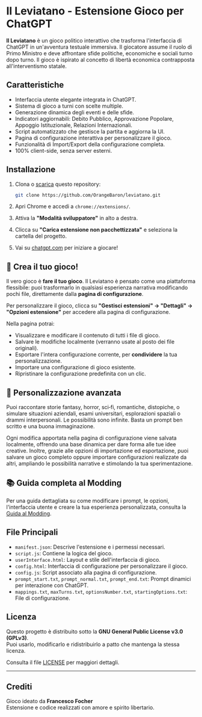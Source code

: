 # Il Leviatano - Estensione Gioco per ChatGPT

**Il Leviatano** è un gioco politico interattivo che trasforma l'interfaccia di ChatGPT in un'avventura testuale immersiva. Il giocatore assume il ruolo di Primo Ministro e deve affrontare sfide politiche, economiche e sociali turno dopo turno. Il gioco è ispirato al concetto di libertà economica contrapposta all'interventismo statale.

## Caratteristiche

- Interfaccia utente elegante integrata in ChatGPT.
- Sistema di gioco a turni con scelte multiple.
- Generazione dinamica degli eventi e delle sfide.
- Indicatori aggiornabili: Debito Pubblico, Approvazione Popolare, Appoggio Istituzionale, Relazioni Internazionali.
- Script automatizzato che gestisce la partita e aggiorna la UI.
- Pagina di configurazione interattiva per personalizzare il gioco.
- Funzionalità di Import/Export della configurazione completa.
- 100% client-side, senza server esterni.

## Installazione

1. Clona o [scarica](https://github.com/OrangeBaron/leviatano/archive/refs/heads/main.zip) questo repository:
   ```bash
   git clone https://github.com/OrangeBaron/leviatano.git
   ```

2. Apri Chrome e accedi a `chrome://extensions/`.

3. Attiva la **"Modalità sviluppatore"** in alto a destra.

4. Clicca su **"Carica estensione non pacchettizzata"** e seleziona la cartella del progetto.

5. Vai su [chatgpt.com](https://chatgpt.com) per iniziare a giocare!

## 🔧 Crea il tuo gioco!

Il vero gioco è **fare il tuo gioco**. Il Leviatano è pensato come una piattaforma flessibile: puoi trasformarlo in qualsiasi esperienza narrativa modificando pochi file, direttamente dalla **pagina di configurazione**.

Per personalizzare il gioco, clicca su **"Gestisci estensioni" → "Dettagli" → "Opzioni estensione"** per accedere alla pagina di configurazione.

Nella pagina potrai:
- Visualizzare e modificare il contenuto di tutti i file di gioco.
- Salvare le modifiche localmente (verranno usate al posto dei file originali).
- Esportare l'intera configurazione corrente, per **condividere** la tua personalizzazione.
- Importare una configurazione di gioco esistente.
- Ripristinare la configurazione predefinita con un clic.

## 🧪 Personalizzazione avanzata

Puoi raccontare storie fantasy, horror, sci‑fi, romantiche, distopiche, o simulare situazioni aziendali, esami universitari, esplorazioni spaziali o drammi interpersonali. Le possibilità sono infinite. Basta un prompt ben scritto e una buona immaginazione.

Ogni modifica apportata nella pagina di configurazione viene salvata localmente, offrendo una base dinamica per dare forma alle tue idee creative. Inoltre, grazie alle opzioni di importazione ed esportazione, puoi salvare un gioco completo oppure importare configurazioni realizzate da altri, ampliando le possibilità narrative e stimolando la tua sperimentazione.

## 📚 Guida completa al Modding
Per una guida dettagliata su come modificare i prompt, le opzioni, l'interfaccia utente e creare la tua esperienza personalizzata, consulta la [Guida al Modding](https://github.com/OrangeBaron/leviatano/blob/main/moddingGuide.md).

## File Principali

- `manifest.json`: Descrive l'estensione e i permessi necessari.
- `script.js`: Contiene la logica del gioco.
- `userInterface.html`: Layout e stile dell'interfaccia di gioco.
- `config.html`: Interfaccia di configurazione per personalizzare il gioco.
- `config.js`: Script associato alla pagina di configurazione.
- `prompt_start.txt`, `prompt_normal.txt`, `prompt_end.txt`: Prompt dinamici per interazione con ChatGPT.
- `mappings.txt`, `maxTurns.txt`, `optionsNumber.txt`, `startingOptions.txt`: File di configurazione.

## Licenza

Questo progetto è distribuito sotto la **GNU General Public License v3.0 (GPLv3)**.  
Puoi usarlo, modificarlo e ridistribuirlo a patto che mantenga la stessa licenza.

Consulta il file [LICENSE](https://www.gnu.org/licenses/gpl-3.0.html) per maggiori dettagli.

---

## Crediti

Gioco ideato da **Francesco Focher**  
Estensione e codice realizzati con amore e spirito libertario.
